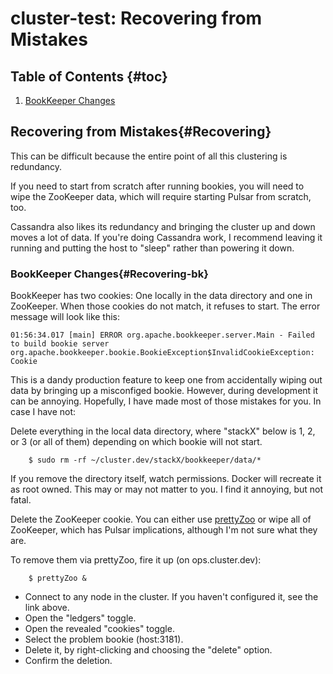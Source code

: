 # cluster-test: Recovering from Mistakes

## Table of Contents {#toc}

1. [BookKeeper Changes](#Recovering-bk)

## Recovering from Mistakes{#Recovering}

This can be difficult because the entire point of all this clustering is redundancy. 

If you need to start from scratch after running bookies, you will need to wipe the ZooKeeper data, which will
require starting Pulsar from scratch, too.

Cassandra also likes its redundancy and bringing the cluster up and down moves a lot of data. If you're doing
Cassandra work, I recommend leaving it running and putting the host to "sleep" rather than powering it down.

### BookKeeper Changes{#Recovering-bk}

BookKeeper has two cookies: One locally in the data directory and one in ZooKeeper. When those cookies do not match, it refuses to start. The error message will look like this:

```
01:56:34.017 [main] ERROR org.apache.bookkeeper.server.Main - Failed to build bookie server
org.apache.bookkeeper.bookie.BookieException$InvalidCookieException: Cookie
```

This is a dandy production feature to keep one from accidentally wiping out data by bringing up a misconfiged bookie. However, during development it can be annoying. Hopefully, I have made most of those mistakes for you. In case I have not:

Delete everything in the local data directory, where "stackX" below is 1, 2, or 3 (or all of them) depending on which bookie will not start.

```
    $ sudo rm -rf ~/cluster.dev/stackX/bookkeeper/data/*
```

If you remove the directory itself, watch permissions. Docker will recreate it as root owned. This may or may not matter to you. I find it annoying, but not fatal.

Delete the ZooKeeper cookie. You can either use [prettyZoo](cluster.dev-04Customization.md#VMs-prettyzoo) or wipe all of ZooKeeper, which has Pulsar implications, although I'm not sure what they are.

To remove them via prettyZoo, fire it up (on ops.cluster.dev):

```
    $ prettyZoo &
```

- Connect to any node in the cluster. If you haven't configured it, see the link above.
- Open the "ledgers" toggle.
- Open the revealed "cookies" toggle.
- Select the problem bookie (host:3181).
- Delete it, by right-clicking and choosing the "delete" option.
- Confirm the deletion.


